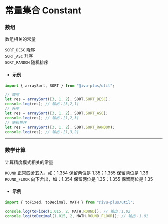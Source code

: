 # 常量集合 Constant

### 数组

数组相关的常量

`SORT_DESC` 降序  
`SORT_ASC` 升序  
`SORT_RANDOM` 随机排序

- #### 示例

```javascript
import { arraySort, SORT } from "@ivu-plus/util";

// 降序
let res = arraySort([3, 1, 2], SORT.SORT_DESC);
console.log(res); // 输出：[3,2,1]
// 升序
let res = arraySort([3, 1, 2], SORT.SORT_ASC);
console.log(res); // 输出：[1,2,3]
// 随机排序
let res = arraySort([3, 1, 2], SORT.SORT_RANDOM);
console.log(res); // 输出：[1,3,2]
```

---

### 数学计算

计算精度模式相关的常量

`ROUND` 正常四舍五入，如：1.354 保留两位是 1.35；1.355 保留两位是 1.36  
`ROUND_FLOOR` 向下舍出，如：1.354 保留两位是 1.35；1.355 保留两位是 1.35

- #### 示例

```javascript
import { toFixed, toDecimal, MATH } from "@ivu-plus/util";

console.log(toFixed(1.015, 2, MATH.ROUND)); // 输出：1.02
console.log(toDecimal(1.015, 2, MATH.ROUND_FLOOR)); // 输出：1.01
```

